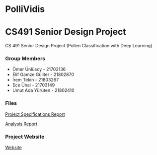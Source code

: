 # PolliVidis
# CS491 Senior Design Project

CS 491 Senior Design Project (Pollen Classification with Deep Learning)

### Group Members
  - Ömer Ünlüsoy 	        - 21702136  
  - Elif Gamze Güliter    - 21802870  
  - İrem Tekin		        - 21803267  
  - Ece Ünal			        - 21703149 
  - Umut Ada Yürüten		  - 21802410 

### Files
[Project Specifications Report](https://github.com/omerunlusoy/CS491_Senior_Design_Project/blob/main/Reports/Specification.pdf)

[Analysis Report](https://github.com/omerunlusoy/CS491_Senior_Design_Project/blob/main/Reports/Analysis_Report.pdf)

### Project Website
[Website](https://omerunlusoy.github.io/CS491_Senior_Design_Project/)
